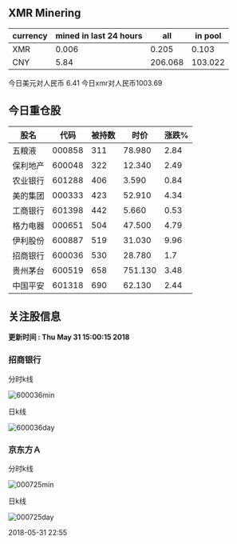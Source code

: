 ## XMR Minering

|currency|mined in last 24 hours|all|in pool|
|---|---|---|---|
|XMR|0.006|0.205|0.103|
|CNY|5.84|206.068|103.022|

今日美元对人民币 6.41	今日xmr对人民币1003.69


## 今日重仓股 

|股名|代码|被持数|时价|涨跌%|
|---|---|---|---|---|
|五粮液|000858|311|78.980|2.84|
|保利地产|600048|322|12.340|2.49|
|农业银行|601288|406|3.590|0.84|
|美的集团|000333|423|52.910|4.34|
|工商银行|601398|442|5.660|0.53|
|格力电器|000651|504|47.500|4.79|
|伊利股份|600887|519|31.030|9.96|
|招商银行|600036|530|28.780|1.7|
|贵州茅台|600519|658|751.130|3.48|
|中国平安|601318|690|62.130|2.44|

## 关注股信息
**更新时间 : Thu May 31 15:00:15 2018**
### 招商银行 
分时k线

![600036min](http://image.sinajs.cn/newchart/min/n/sh600036.gif)

日k线

![600036day](http://image.sinajs.cn/newchart/daily/n/sh600036.gif)

### 京东方Ａ 
分时k线

![000725min](http://image.sinajs.cn/newchart/min/n/sz000725.gif)

日k线

![000725day](http://image.sinajs.cn/newchart/daily/n/sz000725.gif)

2018-05-31 22:55